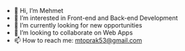 - 👋 Hi, I’m Mehmet
- 👀 I’m interested in Front-end and Back-end Development
- 🌱 I’m currently looking for new opportunities
- 💞️ I’m looking to collaborate on Web Apps
- 📫 How to reach me: mtoprak53@gmail.com

<!---
mtoprak53/mtoprak53 is a ✨ special ✨ repository because its `README.md` (this file) appears on your GitHub profile.
You can click the Preview link to take a look at your changes.
--->
